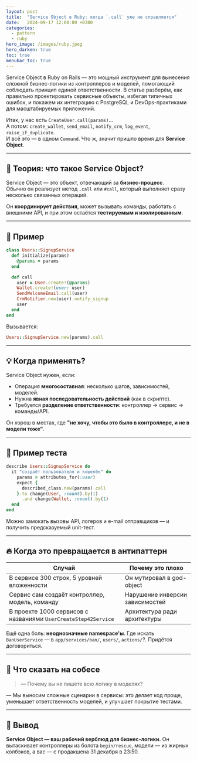 ```yaml
---
layout: post
title:  "Service Object в Ruby: когда `.call` уже не справляется"
date:   2024-09-17 12:00:00 +0300
categories:
  - pattern
  - ruby
hero_image: /images/ruby.jpeg
hero_darken: true
toc: true
menubar_toc: true
---
```

Service Object в Ruby on Rails — это мощный инструмент для вынесения сложной бизнес-логики из контроллеров и моделей, помогающий соблюдать принцип единой ответственности. В статье разберём, как правильно проектировать сервисные объекты, избегая типичных ошибок, и покажем их интеграцию с PostgreSQL и DevOps-практиками для масштабируемых приложений.

Итак, у нас есть `CreateUser.call(params)`…  
А потом: `create_wallet`, `send_email`, `notify_crm`, `log_event`, `raise_if_duplicate`.  
И всё это — в одном `Command`. Что ж, значит пришло время для **Service Object**.

---

## 🧠 Теория: что такое Service Object?

Service Object — это объект, отвечающий за **бизнес-процесс**.  
Обычно он реализует метод `.call` или `#call`, который выполняет сразу несколько связанных операций.

Он **координирует действия**, может вызывать команды, работать с внешними API, и при этом остаётся **тестируемым и изолированным**.

---

## 🔧 Пример

```ruby
class Users::SignupService
  def initialize(params)
    @params = params
  end

  def call
    user = User.create!(@params)
    Wallet.create!(user: user)
    SendWelcomeEmail.call(user)
    CrmNotifier.new(user).notify_signup
    user
  end
end
````

Вызывается:

```ruby
Users::SignupService.new(params).call
```

---

## 💡 Когда применять?

Service Object нужен, если:

* Операция **многосоставная**: несколько шагов, зависимостей, моделей.
* Нужна **явная последовательность действий** (как в скрипте).
* Требуется **разделение ответственности**: контроллер → сервис → команды/API.

Он хорош в местах, где **"не хочу, чтобы это было в контроллере, и не в модели тоже"**.

---

## 🧪 Пример теста

```ruby
describe Users::SignupService do
  it "создаёт пользователя и кошелёк" do
    params = attributes_for(:user)
    expect {
      described_class.new(params).call
    }.to change(User, :count).by(1)
      .and change(Wallet, :count).by(1)
  end
end
```

Можно замокать вызовы API, логеров и e-mail отправщиков — и получить предсказуемый unit-тест.

---

## 🔥 Когда это превращается в антипаттерн

| Случай                                                         | Почему это плохо                |
| -------------------------------------------------------------- | ------------------------------- |
| В сервисе 300 строк, 5 уровней вложенности                     | Он мутировал в god-object       |
| Сервис сам создаёт контроллер, модель, команду                 | Нарушение инверсии зависимостей |
| В проекте 1000 сервисов с названиями `UserCreateStep42Service` | Архитектура ради архитектуры    |

Ещё одна боль: **неоднозначные namespace'ы**. Где искать `BanUserService` — в `app/services/ban/`, `users/`, `actions/`?. Придётся договориться.

---

## 🎤 Что сказать на собесе

> — Почему вы не пишете всю логику в моделях?

— Мы выносим сложные сценарии в сервисы: это делает код проще, уменьшает ответственность моделей, и улучшает покрытие тестами.

---

## 🧾 Вывод

**Service Object — ваш рабочий верблюд для бизнес-логики.**
Он вытаскивает контроллеры из болота `begin/rescue`, модели — из жирных колбэков, а вас — с продакшена 31 декабря в 23:50.
